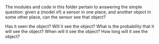 The modules and code in this folder pertain to answering the simple question: given a (model of) a sensor in one place, and another object in some other place, can the sensor see that object?

Has it seen the object? Will it see the object? What is the probability that it will see the object? When will it see the object? How long will it see the object?